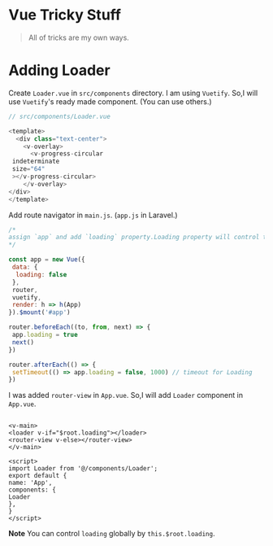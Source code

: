 # Vue Tricky Stuff

> All of tricks are my own ways.

# Adding Loader

Create `Loader.vue` in `src/components` directory.
I am using `Vuetify`.
So,I will use `Vuetify`'s ready made component.
(You can use others.)

```javascript
// src/components/Loader.vue

<template>
  <div class="text-center">
    <v-overlay>
      <v-progress-circular
 indeterminate
 size="64"
 ></v-progress-circular>
    </v-overlay>
</div>
</template>

```

Add route navigator in `main.js`.
(`app.js` in Laravel.)

```javascript
/*
assign `app` and add `loading` property.Loading property will control the Loader.vue
*/

const app = new Vue({
 data: {
  loading: false
 },
 router,
 vuetify,
 render: h => h(App)
}).$mount('#app')

router.beforeEach((to, from, next) => {
 app.loading = true
 next()
})

router.afterEach(() => {
 setTimeout(() => app.loading = false, 1000) // timeout for Loading
})
```

I was added `router-view` in `App.vue`.
So,I will add `Loader` component in `App.vue`.

```vue

<v-main>
<loader v-if="$root.loading"></loader>
<router-view v-else></router-view>
</v-main>

<script>
import Loader from '@/components/Loader';
export default {
name: 'App',
components: {
Loader
},
}
</script>
```

**Note**
You can control `loading` globally by `this.$root.loading`.
